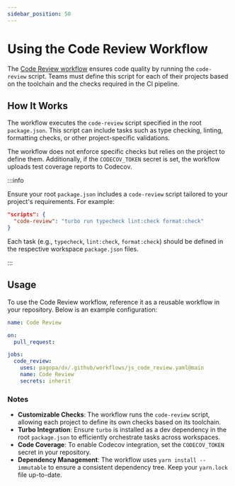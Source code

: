 ```yaml
---
sidebar_position: 50
---
```


# Using the Code Review Workflow

The
[Code Review workflow](https://github.com/pagopa/dx/blob/main/.github/workflows/js_code_review.yaml)
ensures code quality by running the `code-review` script. Teams must define this
script for each of their projects based on the toolchain and the checks required
in the CI pipeline.

## How It Works

The workflow executes the `code-review` script specified in the root
`package.json`. This script can include tasks such as type checking, linting,
formatting checks, or other project-specific validations.

The workflow does not enforce specific checks but relies on the project to
define them. Additionally, if the `CODECOV_TOKEN` secret is set, the workflow
uploads test coverage reports to Codecov.

:::info

Ensure your root `package.json` includes a `code-review` script tailored to your
project's requirements. For example:

```json
"scripts": {
  "code-review": "turbo run typecheck lint:check format:check"
}
```

Each task (e.g., `typecheck`, `lint:check`, `format:check`) should be defined in
the respective workspace `package.json` files.

:::

## Usage

To use the Code Review workflow, reference it as a reusable workflow in your
repository. Below is an example configuration:

```yaml
name: Code Review

on:
  pull_request:

jobs:
  code_review:
    uses: pagopa/dx/.github/workflows/js_code_review.yaml@main
    name: Code Review
    secrets: inherit
```

### Notes

- **Customizable Checks**: The workflow runs the `code-review` script, allowing
  each project to define its own checks based on its toolchain.
- **Turbo Integration**: Ensure `turbo` is installed as a dev dependency in the
  root `package.json` to efficiently orchestrate tasks across workspaces.
- **Code Coverage**: To enable Codecov integration, set the `CODECOV_TOKEN`
  secret in your repository.
- **Dependency Management**: The workflow uses `yarn install --immutable` to
  ensure a consistent dependency tree. Keep your `yarn.lock` file up-to-date.
